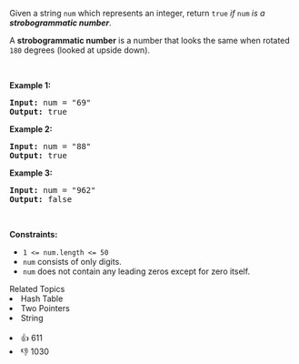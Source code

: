 <p>Given a string <code>num</code> which represents an integer, return <code>true</code> <em>if</em> <code>num</code> <em>is a <strong>strobogrammatic number</strong></em>.</p>

<p>A <strong>strobogrammatic number</strong> is a number that looks the same when rotated <code>180</code> degrees (looked at upside down).</p>

<p>&nbsp;</p> 
<p><strong class="example">Example 1:</strong></p>

<pre>
<strong>Input:</strong> num = "69"
<strong>Output:</strong> true
</pre>

<p><strong class="example">Example 2:</strong></p>

<pre>
<strong>Input:</strong> num = "88"
<strong>Output:</strong> true
</pre>

<p><strong class="example">Example 3:</strong></p>

<pre>
<strong>Input:</strong> num = "962"
<strong>Output:</strong> false
</pre>

<p>&nbsp;</p> 
<p><strong>Constraints:</strong></p>

<ul> 
 <li><code>1 &lt;= num.length &lt;= 50</code></li> 
 <li><code>num</code> consists of only digits.</li> 
 <li><code>num</code> does not contain any leading zeros except for zero itself.</li> 
</ul>

<div><div>Related Topics</div><div><li>Hash Table</li><li>Two Pointers</li><li>String</li></div></div><br><div><li>👍 611</li><li>👎 1030</li></div>